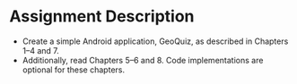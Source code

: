 # Assignment Description
- Create a simple Android application, GeoQuiz, as described in Chapters 1–4 and 7.
- Additionally, read Chapters 5–6 and 8. Code implementations are optional for these chapters.
